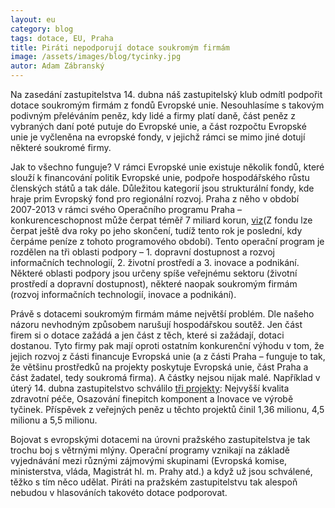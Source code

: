 ```yaml
---
layout: eu
category: blog
tags: dotace, EU, Praha
title: Piráti nepodporují dotace soukromým firmám
image: /assets/images/blog/tycinky.jpg
autor: Adam Zábranský
---
```


Na zasedání zastupitelstva 14. dubna náš zastupitelský klub odmítl podpořit dotace soukromým firmám z fondů Evropské unie. Nesouhlasíme s takovým podivným přeléváním peněz, kdy lidé a firmy platí daně, část peněz z vybraných daní poté putuje do Evropské unie, a část rozpočtu Evropské unie je vyčleněna na evropské fondy, v jejichž rámci se mimo jiné dotují některé soukromé firmy.

Jak to všechno funguje? V rámci Evropské unie existuje několik fondů, které slouží k financování politik Evropské unie, podpoře hospodářského růstu členských států a tak dále. Důležitou kategorií jsou strukturální fondy, kde hraje prim Evropský fond pro regionální rozvoj. Praha z něho v období 2007-2013 v rámci svého Operačního programu Praha – konkurenceschopnost může čerpat téměř 7 miliard korun, [viz](http://www.strukturalni-fondy.cz/cs/Fondy-EU/Programove-obdobi-2007-2013/Programy-2007-2013/Operacni-programy-Praha/OP-Praha-Konkurenceschopnost)(Z fondu lze čerpat ještě dva roky po jeho skončení, tudíž tento rok je poslední, kdy čerpáme peníze z tohoto programového období). Tento operační program je rozdělen na tři oblasti podpory – 1. dopravní dostupnost a rozvoj informačních technologií, 2. životní prostředí a 3. inovace a podnikání. Některé oblasti podpory jsou určeny spíše veřejnému sektoru (životní prostředí a dopravní dostupnost), některé naopak soukromým firmám (rozvoj informačních technologií, inovace a podnikání).

Právě s dotacemi soukromým firmám máme největší problém. Dle našeho názoru nevhodným způsobem narušují hospodářskou soutěž. Jen část firem si o dotace zažádá a jen část z těch, které si zažádají, dotaci dostanou. Tyto firmy pak mají oproti ostatním konkurenční výhodu v tom, že jejich rozvoj z části financuje Evropská unie (a z části Praha – funguje to tak, že většinu prostředků na projekty poskytuje Evropská unie, část Praha a část žadatel, tedy soukromá firma). A částky nejsou nijak malé. Například v úterý 14. dubna zastupitelstvo schválilo [tři projekty](http://zastupitelstvo.praha.eu/ina2014/tedusndetail.aspx?id=239631): Nejvyšší kvalita zdravotní péče, Osazování finepitch komponent a Inovace ve výrobě tyčinek. Příspěvek z veřejných peněz u těchto projektů činil 1,36 milionu, 4,5 milionu a 5,5 milionu.

Bojovat s evropskými dotacemi na úrovni pražského zastupitelstva je tak trochu boj s větrnými mlýny. Operační programy vznikají na základě vyjednávání mezi různými zájmovými skupinami (Evropská komise, ministerstva, vláda, Magistrát hl. m. Prahy atd.) a když už jsou schválené, těžko s tím něco udělat. Piráti na pražském zastupitelstvu tak alespoň nebudou v hlasováních takovéto dotace podporovat.

